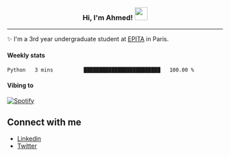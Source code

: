 <!-- Heading -->
<h3 align="center"> Hi, I'm Ahmed! <img src = "https://raw.githubusercontent.com/MartinHeinz/MartinHeinz/master/wave.gif" width = 30px></h3>

<!-- About section -->
---
✨ I'm a 3rd year undergraduate student at <a href="https://www.epita.fr/en/">EPITA</a> in Paris.

<h4 align ="left"> Weekly stats </h4>

<!--START_SECTION:waka-->

```txt
Python   3 mins          █████████████████████████   100.00 %
```

<!--END_SECTION:waka-->

<!-- [![Ahmed's GitHub stats](https://github-readme-stats.vercel.app/api?username=ahmedhassayoune)](https://github.com/anuraghazra/github-readme-stats) -->

<h4 align ="left">Vibing to</h4>

[![Spotify](https://novatorem-ten-lyart.vercel.app/api/spotify)](https://open.spotify.com/user/31knevkvll66tzc3gqtoi6ngjbre)

<!-- Connect section -->

## Connect with me
  * <a href="https://www.linkedin.com/in/ahmed-hassayoune">Linkedin</a>
  * <a href="https://twitter.com/Ahmedhassaaa">Twitter</a>

<!-- Connect section: END -->
